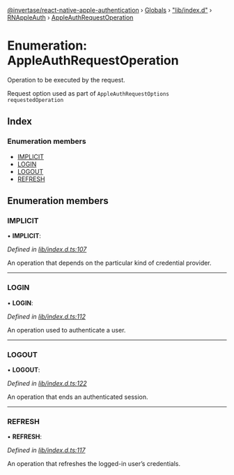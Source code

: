 [@invertase/react-native-apple-authentication](../README.md) › [Globals](../globals.md) › ["lib/index.d"](../modules/_lib_index_d_.md) › [RNAppleAuth](../modules/_lib_index_d_.rnappleauth.md) › [AppleAuthRequestOperation](_lib_index_d_.rnappleauth.appleauthrequestoperation.md)

# Enumeration: AppleAuthRequestOperation

Operation to be executed by the request.

Request option used as part of `AppleAuthRequestOptions` `requestedOperation`

## Index

### Enumeration members

* [IMPLICIT](_lib_index_d_.rnappleauth.appleauthrequestoperation.md#implicit)
* [LOGIN](_lib_index_d_.rnappleauth.appleauthrequestoperation.md#login)
* [LOGOUT](_lib_index_d_.rnappleauth.appleauthrequestoperation.md#logout)
* [REFRESH](_lib_index_d_.rnappleauth.appleauthrequestoperation.md#refresh)

## Enumeration members

###  IMPLICIT

• **IMPLICIT**:

*Defined in [lib/index.d.ts:107](https://github.com/invertase/react-native-apple-authentication/blob/1d958901/lib/index.d.ts#L107)*

An operation that depends on the particular kind of credential provider.

___

###  LOGIN

• **LOGIN**:

*Defined in [lib/index.d.ts:112](https://github.com/invertase/react-native-apple-authentication/blob/1d958901/lib/index.d.ts#L112)*

An operation used to authenticate a user.

___

###  LOGOUT

• **LOGOUT**:

*Defined in [lib/index.d.ts:122](https://github.com/invertase/react-native-apple-authentication/blob/1d958901/lib/index.d.ts#L122)*

An operation that ends an authenticated session.

___

###  REFRESH

• **REFRESH**:

*Defined in [lib/index.d.ts:117](https://github.com/invertase/react-native-apple-authentication/blob/1d958901/lib/index.d.ts#L117)*

An operation that refreshes the logged-in user’s credentials.
